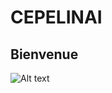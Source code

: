 # **CEPELINAI**
## Bienvenue
![Alt text](https://upload.wikimedia.org/wikipedia/commons/1/11/Flag_of_Lithuania.svg)


